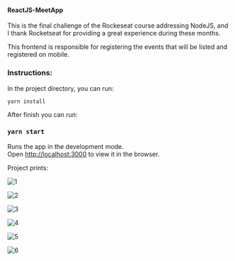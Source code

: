 #### ReactJS-MeetApp

This is the final challenge of the Rockeseat course addressing NodeJS, and I thank Rocketseat for providing a great experience during these months.

This frontend is responsible for registering the events that will be listed and registered on mobile.

### Instructions:

In the project directory, you can run:

`yarn install`

After finish you can run:

### `yarn start`

Runs the app in the development mode.<br>
Open [http://localhost:3000](http://localhost:3000) to view it in the browser.

Project prints:

![1](https://user-images.githubusercontent.com/47576846/67599983-8fdee900-f747-11e9-94ad-10bb10b367cd.png)

![2](https://user-images.githubusercontent.com/47576846/67599988-91a8ac80-f747-11e9-8445-21bce5f561f8.png)

![3](https://user-images.githubusercontent.com/47576846/67599992-940b0680-f747-11e9-9639-9cfe18970a1d.png)

![4](https://user-images.githubusercontent.com/47576846/67599997-966d6080-f747-11e9-9894-89f0b951c4d1.png)

![5](https://user-images.githubusercontent.com/47576846/67600001-98cfba80-f747-11e9-995d-dd0c329f905f.png)

![6](https://user-images.githubusercontent.com/47576846/67600011-9b321480-f747-11e9-92f2-5bf558a8f125.png)
